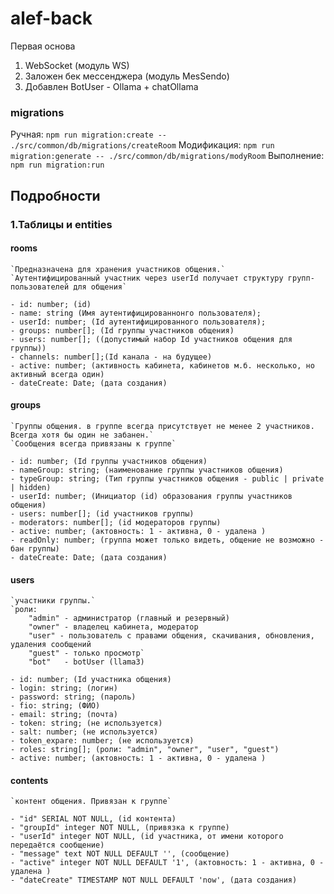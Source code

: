 # alef-back

Первая основа

1. WebSocket (модуль WS)
2. Заложен бек мессенджера (модуль MesSendo)
3. Добавлен BotUser - Ollama + chatOllama

### migrations

Ручная: `npm run migration:create -- ./src/common/db/migrations/createRoom` Модификация: `npm run migration:generate -- ./src/common/db/migrations/modyRoom` Выполнение: `npm run migration:run`

## Подробности

### 1.Таблицы и entities

#### rooms

    `Предназначена для хранения участников общения.`
    `Аутентифицированный участник через userId получает структуру групп-пользователей для общения`

    - id: number; (id)
    - name: string (Имя аутентифицированнонго пользователя);
    - userId: number; (Id аутентифицированного пользователя);
    - groups: number[]; (Id группы участников общения)
    - users: number[]; ((допустимый набор Id участников общения для группы))
    - channels: number[];(Id канала - на будущее)
    - active: number; (активность кабинета, кабинетов м.б. несколько, но активный всегда один)
    - dateCreate: Date; (дата создания)

#### groups

    `Группы общения. в группе всегда присутствует не менее 2 участников. Всегда хотя бы один не забанен.`
    `Сообщения всегда привязаны к группе`

    - id: number; (Id группы участников общения)
    - nameGroup: string; (наименование группы участников общения)
    - typeGroup: string; (Тип группы участников общения - public | private | hidden)
    - userId: number; (Инициатор (id) образования группы участников общения)
    - users: number[]; (id участников группы)
    - moderators: number[]; (id модераторов группы)
    - active: number; (актовность: 1 - активна, 0 - удалена )
    - readOnly: number; (группа может только видеть, общение не возможно - бан группы)
    - dateCreate: Date; (дата создания)

#### users

    `участники группы.`
    `роли:
        "admin" - администратор (главный и резервный)
        "owner" - владелец кабинета, модератор
        "user" - пользователь с правами общения, скачивания, обновления, удаления сообщений
        "guest" - только просмотр`
		"bot"	- botUser (llama3)

    - id: number; (Id участника общения)
    - login: string; (логин)
    - password: string; (пароль)
    - fio: string; (ФИО)
    - email: string; (почта)
    - token: string; (не используется)
    - salt: number; (не используется)
    - token_expare: number; (не используется)
    - roles: string[]; (роли: "admin", "owner", "user", "guest")
    - active: number; (актовность: 1 - активна, 0 - удалена )

#### contents

    `контент общения. Привязан к группе`

    - "id" SERIAL NOT NULL, (id контента)
    - "groupId" integer NOT NULL, (привязка к группе)
    - "userId" integer NOT NULL, (id участника, от имени которого передаётся сообщение)
    - "message" text NOT NULL DEFAULT '', (сообщение)
    - "active" integer NOT NULL DEFAULT '1', (актовность: 1 - активна, 0 - удалена )
    - "dateCreate" TIMESTAMP NOT NULL DEFAULT 'now', (дата создания)

